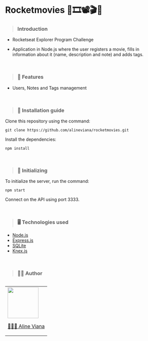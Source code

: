 # Rocketmovies 🎥🎞️📽️🎬🎦

> ### Introduction

- Rocketseat Explorer Program Challenge

- Application in Node.js where the user registers a movie, fills in information about it (name, description and note) and adds tags.

<br>

> ### 🎯 Features
- Users, Notes and Tags management

<br>

> ### 📖 Installation guide
Clone this repository using the command:

```
git clone https://github.com/alineviana/rocketmovies.git
```
Install the dependencies:

```
npm install
```

<br>

> ### 🚀 Initializing
To initialize the server, run the command:

```
npm start
```

Connect on the API using port 3333.

<br>

> ### 🖥️ Technologies used

* [Node.js](https://nodejs.org/en/) 
* [Express.js](https://expressjs.com/pt-br/) 
* [SQLite](https://www.sqlite.org/index.html) 
* [Knex.js](https://knexjs.org/) 

<br>

> ### 👩‍💻 Author

<table align="left">
    <tr align="left">
        <td>
            <a href="https://github.com/alineviana">
                <img src="https://avatars.githubusercontent.com/u/80078418?v=4" width=100 />
                <p>👩🏽‍💻 Aline Viana</p> 
            </a>
        </td>
    </tr> 
</table>